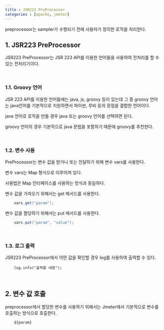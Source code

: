 ```yaml
---
title : JSR223 PreProcessor
categories : [apache, jmeter]
---
```


preprocessor는 sampler가 수행되기 전에 사용자가 정의한 로직을 처리한다.

## 1. JSR223 PreProcessor

JSR223 PreProcessor는 JSR 223 API를 이용한 언어들을 사용하여 전처리를 할 수 있는 전처리기이다. 

<br>

### 1.1. Groovy 언어

JSR 223 API를 이용한 언어들에는 java, js, groovy 등이 있는데 그 중 groovy 언어는 java언어를 기본적으로 지원하면서 파이썬, 루비 등의 장점을 결합한 언어이다. 

java 언어로 로직을 만들 경우 java 또는 groovy 언어를 선택하면 된다. 

groovy 언어의 경우 기본적으로 java 문법을 포함하기 때문에 groovy를 추천한다. 

<br>

### 1.2. 변수 사용 

PreProcessor는 변수 값을 받거나 또는 전달하기 위해 변수 vars를 사용한다.

변수 vars는 Map 형식으로 이루어져 있다.

사용법은 Map 인터페이스를 사용하는 방식과 동일하다.

변수 값을 가져오기 위해서는 get 메서드를 사용한다.

~~~java
	vars.get("param");
~~~

변수 값을 할당하기 위해서는 put 메서드를 사용한다.

~~~java
	vars.put("param", "value");
~~~

<br>

### 1.3. 로그 출력

JSR223 PreProcessor에서 어떤 값을 확인할 경우 log를 사용하여 출력할 수 있다. 

~~~
	log.info("출력할 내용");
~~~

<br>

## 2. 변수 값 호출 

preprocessor에서 할당한 변수를 사용하기 위해서는 Jmeter에서 기본적으로 변수를 호출하는 방식으로 호출한다.

~~~
	${param}
~~~